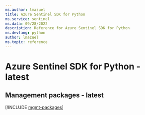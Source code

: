 ```yaml
---
ms.author: lmazuel
title: Azure Sentinel SDK for Python
ms.service: sentinel
ms.data: 09/28/2022
description: Reference for Azure Sentinel SDK for Python
ms.devlang: python
author: lmazuel
ms.topic: reference
---
```

# Azure Sentinel SDK for Python - latest

## Management packages - latest
[!INCLUDE [mgmt-packages](sentinel-mgmt-index.md)]